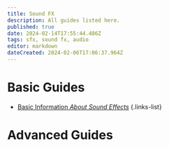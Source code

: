 ```yaml
---
title: Sound FX
description: All guides listed here.
published: true
date: 2024-02-14T17:55:44.486Z
tags: sfx, sound fx, audio
editor: markdown
dateCreated: 2024-02-06T17:06:37.964Z
---
```



# Basic Guides
- [Basic Information *About Sound Effects*](/specific-guide/sfx/basic-information)
{.links-list}

# Advanced Guides